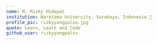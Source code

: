 ```yaml
---
name: M. Rizky Hidayat
institution: Narotama University, Surabaya, Indonesia 🚩
profile_pic: rizkyyangpalsu.jpg
quote: Learn, Learn and Code
github_user: rizkyyangpalsu
---
```

